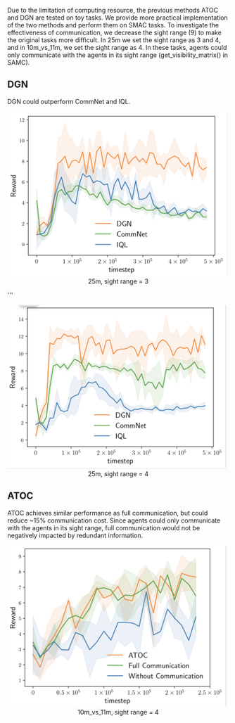 Due to the limitation of computing resource, the previous methods ATOC and DGN are tested on toy tasks. We provide more practical implementation of the two methods and perform them on SMAC tasks. To investigate the effectiveness of communication, we decrease the sight range (9) to make the original tasks more difficult. In 25m we set the sight range as 3 and 4, and in 10m_vs_11m, we set the  sight range as 4. In these tasks, agents could only communicate with the agents in its sight range (get_visibility_matrix() in SAMC).

## DGN

DGN could outperform CommNet and IQL.


<img src="./fig/DGN-3.png" alt="sight range = 3" width="500">
<center> 25m, sight range = 3 </center>

'''


<img src="./fig/DGN-4.png" alt="sight range = 4" width="500">
<center> 25m, sight range = 4 </center>

## ATOC

ATOC achieves similar performance as full communication, but could reduce ~15% communication cost. Since agents could only communicate with the agents in its sight range, full communication would not be negatively impacted by redundant information.

<img src="./fig/ATOC-4.png" alt="sight range = 4" width="500">
<center> 10m_vs_11m, sight range = 4 </center>
